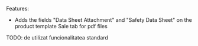 Features:

- Adds the fields "Data Sheet Attachment" and "Safety Data Sheet" on the product template Sale tab for pdf files

TODO: de utilizat funcionalitatea standard
